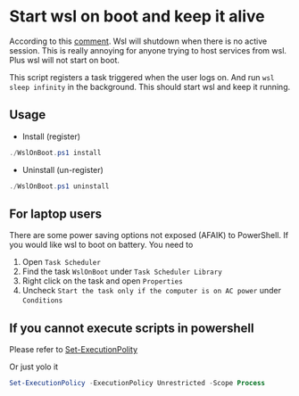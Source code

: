 # Start wsl on boot and keep it alive
According to this [comment](https://github.com/microsoft/WSL/issues/9667#issuecomment-1440651201). Wsl will shutdown when there is no active session. This is really annoying for anyone trying to host services from wsl. Plus wsl will not start on boot.

This script registers a task triggered when the user logs on. And run `wsl sleep infinity` in the background. This should start wsl and keep it running.
## Usage
* Install (register)
```Powershell
./WslOnBoot.ps1 install
```
* Uninstall (un-register)
```Powershell
./WslOnBoot.ps1 uninstall
```

## For laptop users
There are some power saving options not exposed (AFAIK) to PowerShell. If you would like wsl to boot on battery. You need to
1. Open `Task Scheduler`
2. Find the task `WslOnBoot` under `Task Scheduler Library`
3. Right click on the task and open `Properties`
4. Uncheck `Start the task only if the computer is on AC power` under `Conditions`

## If you cannot execute scripts in powershell
Please refer to [Set-ExecutionPolity](https://learn.microsoft.com/en-us/powershell/module/microsoft.powershell.security/set-executionpolicy?view=powershell-7.4)

Or just yolo it 
```Powershell
Set-ExecutionPolicy -ExecutionPolicy Unrestricted -Scope Process
```
